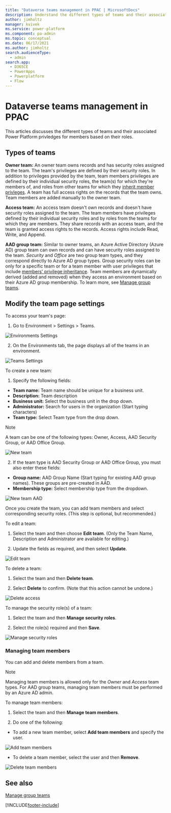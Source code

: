 ```yaml
---
title: "Dataverse teams management in PPAC | MicrosoftDocs"
description: Understand the different types of teams and their associated privledges for members based on their roles.
author: jimholtz
manager: kvivek
ms.service: power-platform
ms.component: pa-admin
ms.topic: conceptual
ms.date: 06/17/2021
ms.author: jimholtz
search.audienceType: 
  - admin
search.app:
  - D365CE
  - PowerApps
  - Powerplatform
  - Flow
---
```


# Dataverse teams management in PPAC

This articles discusses the different types of teams and their associated Power Platform privledges for members based on their roles.

## Types of teams

**Owner team:** An owner team owns records and has security roles assigned to the team. The team's privileges are defined by their security roles. In addition to privileges provided by the team, team members privileges are defined by their individual security roles, the team(s) for which they're members of, and roles from other teams for which they [inherit member privleges](security-roles-privileges#team-members-privilege-inheritance.md). A team has full access rights on the records that the team owns.  Team members are added manually to the owner team.

**Access team:** An access team doesn't own records and doesn't have security roles assigned to the team. The team members have privileges defined by their individual security roles and by roles from the teams for which they are members. They share records with an access team, and the team is granted access rights to the records. Access rights include Read, Write, and Append.

**AAD group team:** Similar to owner teams, an Azure Active Directory (Azure AD) group team can own records and can have security roles assigned to the team. *Security* and *Office* are two group team types, and they correspond directly to Azure AD group types. Group security roles can be only for a specific team or for a team member with user privileges that include [members' privilege inheritance](security-roles-privileges#team-members-privilege-inheritance.md). Team members are dynamically derived (added and removed) when they access an environment based on their Azure AD group membership. To learn more, see [Manage group teams](manage-group-teams.md).

## Modify the team page settings

To access your team's page:
1. Go to Environment > Settings > Teams.

![Environments Settings](media/dataverseteam1.png "Environments Settings")

2. On the Environments tab, the page displays all of the teams in an environment.

![Teams Settings](media/dataverseteam2.png "Teams Settings")

To create a new team:
1. Specify the following fields:   
  - **Team name:** Team name should be unique for a business unit.
  - **Description:** Team description
  - **Business unit:** Select the business unit in the drop down.
  - **Administrator:** Search for users in the organization (Start typing characters)
  - **Team type:** Select Team type from the drop down.
  > [!NOTE]
  > A team can be one of the following types: Owner, Access, AAD Security Group, or AAD Office Group. 

![New team](media/dataverseteam3.png "New team")

2. If the team type is AAD Security Group or AAD Office Group, you must also enter these fields:
  - **Group name:** AAD Group Name (Start typing for existing AAD group names). These groups are pre-created in AAD.
  - **Membership type:** Select membership type from the dropdown.

![New team AAD](media/dataverseteam4.png "New team AAD")

Once you create the team, you can add team members and select corresponding security roles. (This step is optional, but recommended.)

To edit a team:
1. Select the team and then choose **Edit team**. (Only the Team Name, Description and Administrator are available for editing.) 

2. Update the fields as required, and then select **Update**.

![Edit team](media/dataverseteam5.png "Edit team")

To delete a team:
1.  Select the team and then **Delete team**. 

2. Select **Delete** to confirm. (Note that this action cannot be undone.)

![Delete access](media/dataverseteam6.png "Delete access")

To manage the security role(s) of a team:
1. Select the team and then **Manage security roles**. 

2. Select the role(s) required and then **Save**.

![Manage security roles](media/dataverseteam7.png "Manage security roles")

### Managing team members

You can add and delete members from a team.

> [!NOTE]
> Managing team members is allowed only for the *Owner* and *Access* team types. For AAD group teams, managing team members must be performed by an Azure AD admin.

To manage team members:
1. Select the team and then **Manage team members**. 

2. Do one of the following:
  - To add a new team member, select **Add team members** and specify the user.

![Add team members](media/dataverseteam8.png "Add team members")

  - To delete a team member, select the user and then **Remove**.

![Delete team members](media/dataverseteam9.png "Delete team members")

## See also

[Manage group teams](manage-group-teams.md)

[!INCLUDE[footer-include](../includes/footer-banner.md)]